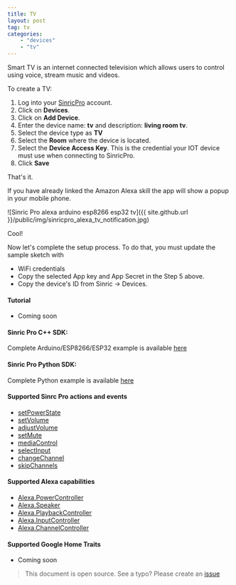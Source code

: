 ```yaml
---
title: TV
layout: post
tag: tv
categories: 
    - "devices"
    - "tv"
---
```


Smart TV is an internet connected television which allows users to control using voice, stream music and videos.

To create a TV:

1. Log into your  [SinricPro](https://sinric.pro/) account.
2. Click on **Devices**.
3. Click on **Add Device**.
4. Enter the device name: **tv** and description: **living room tv**.
5. Select the device type as **TV**
6. Select the **Room** where the device is located.
5. Select the **Device Access Key**. This is the credential your IOT device must use when connecting to SinricPro. 
6. Click **Save**

That's it. 

If you have already linked the Amazon Alexa skill the app will show a popup in your mobile phone.

![Sinric Pro alexa arduino esp8266 esp32 tv]({{ site.github.url }}/public/img/sinricpro_alexa_tv_notification.jpg)

Cool!

Now let's complete the setup process. To do that, you must update the sample sketch with 
- WiFi credentials
- Copy the selected App key and App Secret in the Step 5 above.
- Copy the device's ID from Sinric -> Devices.


#### Tutorial
- Coming soon

#### Sinric Pro C++ SDK: 
Complete Arduino/ESP8266/ESP32 example is available [here]()

#### Sinric Pro Python SDK: 
Complete Python example is available [here]() 

#### Supported Sinrc Pro actions and events
- [setPowerState](https://github.com/sinricpro/sample_messages/blob/master/01_PowerState/01_setPowerState/)
- [setVolume](https://github.com/sinricpro/sample_messages/tree/master/12_SetVolume)
- [adjustVolume](https://github.com/sinricpro/sample_messages/tree/master/13_AdjustVolume)
- [setMute](https://github.com/sinricpro/sample_messages/tree/master/23_SetMute)
- [mediaControl](https://github.com/sinricpro/sample_messages/tree/master/15_MediaControl)
- [selectInput](https://github.com/sinricpro/sample_messages/tree/master/14_SelectInput)
- [changeChannel](https://github.com/sinricpro/sample_messages/tree/master/16_ChangeChannel)
- [skipChannels](https://github.com/sinricpro/sample_messages/tree/master/17_SkipChannels)

#### Supported Alexa capabilities
- [Alexa.PowerController](https://developer.amazon.com/docs/device-apis/alexa-powercontroller.html)
- [Alexa.Speaker](https://developer.amazon.com/docs/device-apis/alexa-speaker.html)
- [Alexa.PlaybackController](https://developer.amazon.com/docs/device-apis/alexa-playbackController.html)
- [Alexa.InputController](https://developer.amazon.com/docs/device-apis/alexa-inputController.html)
- [Alexa.ChannelController](https://developer.amazon.com/docs/device-apis/alexa-channelController.html)

####  Supported Google Home Traits
- Coming soon

> This document is open source. See a typo? Please create an [issue](https://github.com/sinricpro/help-docs)
